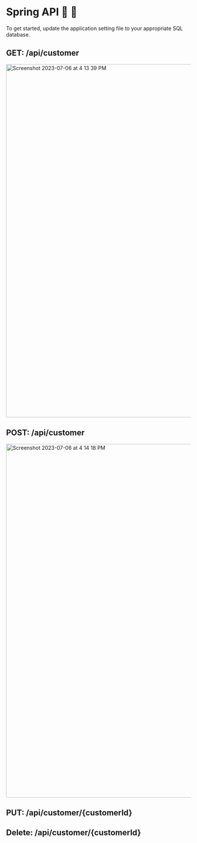 # Spring API 🦖 🦕
To get started, update the application setting file to your appropriate SQL database.

## GET: /api/customer 
<img width="960" alt="Screenshot 2023-07-06 at 4 13 39 PM" src="https://github.com/RadicalHighFives/spring-api-sql/assets/4473947/a3bbe023-9b11-420d-ac8b-343e55440851">


## POST: /api/customer
<img width="961" alt="Screenshot 2023-07-06 at 4 14 18 PM" src="https://github.com/RadicalHighFives/spring-api-sql/assets/4473947/d49359b7-58a5-43d5-94ec-479171a05cd6">


## PUT: /api/customer/{customerId}


## Delete: /api/customer/{customerId}
